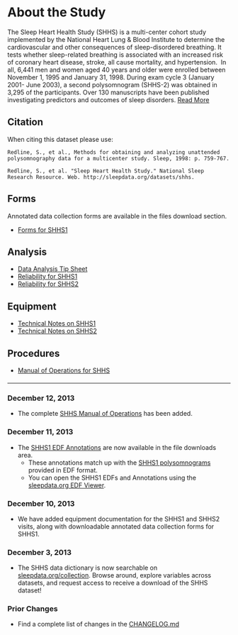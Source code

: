 # About the Study

The Sleep Heart Health Study (SHHS) is a multi-center cohort study implemented by the National Heart Lung & Blood Institute to determine the cardiovascular and other consequences of sleep-disordered breathing. It tests whether sleep-related breathing is associated with an increased risk of coronary heart disease, stroke, all cause mortality, and hypertension.  In all, 6,441 men and women aged 40 years and older were enrolled between November 1, 1995 and January 31, 1998. During exam cycle 3 (January 2001- June 2003), a second polysomnogram (SHHS-2) was obtained in 3,295 of the participants. Over 130 manuscripts have been published investigating predictors and outcomes of sleep disorders. [Read More](:datasets_path:/shhs/pages/full-description.md)

## Citation

When citing this dataset please use:

```
Redline, S., et al., Methods for obtaining and analyzing unattended polysomnography data for a multicenter study. Sleep, 1998: p. 759-767.

Redline, S., et al. "Sleep Heart Health Study." National Sleep Research Resource. Web. http://sleepdata.org/datasets/shhs.
```
## Forms

Annotated data collection forms are available in the files download section.

- [Forms for SHHS1](:datasets_path:/shhs/files/forms/shhs1)

## Analysis

- [Data Analysis Tip Sheet](:datasets_path:/shhs/pages/3-data-analysis-tip-sheet.md)
- [Reliability for SHHS1](:datasets_path:/shhs/pages/3-reliability-shhs1.md)
- [Reliability for SHHS2](:datasets_path:/shhs/pages/3-reliability-shhs2.md)

## Equipment

- [Technical Notes on SHHS1](:datasets_path:/shhs/pages/4-equipment-shhs1.md)
- [Technical Notes on SHHS2](:datasets_path:/shhs/pages/4-equipment-shhs2.md)

## Procedures

- [Manual of Operations for SHHS](:datasets_path:/shhs/pages/mop/6-00-mop-toc.md)

<hr class="soften" style="margin-top: 20px;margin-bottom: 20px;"/>

### December 12, 2013

- The complete [SHHS Manual of Operations](:datasets_path:/shhs/pages/mop/6-00-mop-toc.md) has been added.

### December 11, 2013

- The [SHHS1 EDF Annotations](:datasets_path:/shhs/files/annotations_shhs1) are now available in the file downloads area.
  - These annotations match up with the [SHHS1 polysomnograms](:datasets_path:/shhs/files/edf_shhs1) provided in EDF format.
  - You can open the SHHS1 EDFs and Annotations using the [sleepdata.org EDF Viewer](:tools_path:/sleep_portal_viewer).

### December 10, 2013

- We have added equipment documentation for the SHHS1 and SHHS2 visits, along with downloadable annotated data collection forms for SHHS1.

### December 3, 2013

- The SHHS data dictionary is now searchable on [sleepdata.org/collection](/collection). Browse around, explore variables across datasets, and request access to receive a download of the SHHS dataset!

### Prior Changes

- Find a complete list of changes in the [CHANGELOG.md](:datasets_path:/shhs/pages/CHANGELOG.md)
